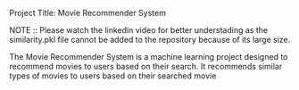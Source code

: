  Project Title: Movie Recommender System
 
NOTE :: Please watch the linkedin video for better understading as the similarity.pkl file cannot be added to the repository because of its large size.

 
 The Movie Recommender System is a machine learning project designed to recommend movies to users based on their search.
 It recommends similar types of movies to users based on their searched movie 
